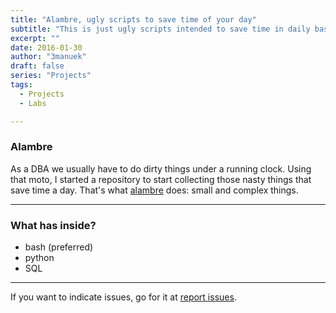 ```yaml
---
title: "Alambre, ugly scripts to save time of your day"
subtitle: "This is just ugly scripts intended to save time in daily basis."
excerpt: ""
date: 2016-01-30
author: "3manuek"
draft: false
series: "Projects"
tags:
  - Projects
  - Labs

---
```



### Alambre

As a DBA we usually have to do dirty things under a running clock. Using that moto, I started a repository
to start collecting those nasty things that save time a day. That's what [alambre](https://github.com/ayresdata/alambre) does: small and complex things.

---

### What has inside?

- bash   (preferred)
- python
- SQL

---

If you want to indicate issues, go for it at [report issues](https://github.com/ayresdata/alambre/issues).

